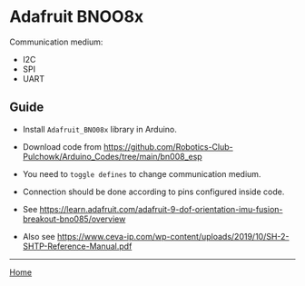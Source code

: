 # Adafruit BNOO8x

Communication medium:
- I2C
- SPI
- UART

## Guide

- Install `Adafruit_BNO08x` library in Arduino.

- Download code from https://github.com/Robotics-Club-Pulchowk/Arduino_Codes/tree/main/bn008_esp

- You need to `toggle defines` to change communication medium.

- Connection should be done according to pins configured inside code.

- See https://learn.adafruit.com/adafruit-9-dof-orientation-imu-fusion-breakout-bno085/overview

- Also see https://www.ceva-ip.com/wp-content/uploads/2019/10/SH-2-SHTP-Reference-Manual.pdf

---
[Home](../README.md)